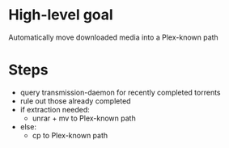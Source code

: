# High-level goal
Automatically move downloaded media into a Plex-known path

# Steps
- query transmission-daemon for recently completed torrents
- rule out those already completed
- if extraction needed:
    - unrar + mv to Plex-known path
- else:
    - cp to Plex-known path
